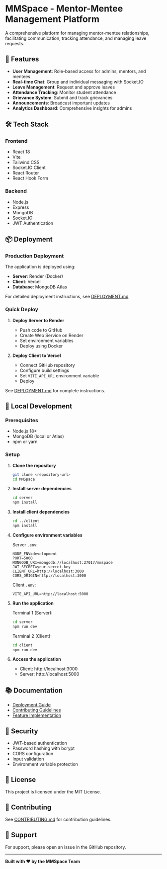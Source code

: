 # MMSpace - Mentor-Mentee Management Platform

A comprehensive platform for managing mentor-mentee relationships, facilitating communication, tracking attendance, and managing leave requests.

## 🚀 Features

- **User Management**: Role-based access for admins, mentors, and mentees
- **Real-time Chat**: Group and individual messaging with Socket.IO
- **Leave Management**: Request and approve leaves
- **Attendance Tracking**: Monitor student attendance
- **Grievance System**: Submit and track grievances
- **Announcements**: Broadcast important updates
- **Analytics Dashboard**: Comprehensive insights for admins

## 🛠️ Tech Stack

### Frontend

- React 18
- Vite
- Tailwind CSS
- Socket.IO Client
- React Router
- React Hook Form

### Backend

- Node.js
- Express
- MongoDB
- Socket.IO
- JWT Authentication

## 📦 Deployment

### Production Deployment

The application is deployed using:

- **Server**: Render (Docker)
- **Client**: Vercel
- **Database**: MongoDB Atlas

For detailed deployment instructions, see [DEPLOYMENT.md](./DEPLOYMENT.md)

### Quick Deploy

1. **Deploy Server to Render**

   - Push code to GitHub
   - Create Web Service on Render
   - Set environment variables
   - Deploy using Docker

2. **Deploy Client to Vercel**
   - Connect GitHub repository
   - Configure build settings
   - Set `VITE_API_URL` environment variable
   - Deploy

See [DEPLOYMENT.md](./DEPLOYMENT.md) for complete instructions.

## 🔧 Local Development

### Prerequisites

- Node.js 18+
- MongoDB (local or Atlas)
- npm or yarn

### Setup

1. **Clone the repository**

   ```bash
   git clone <repository-url>
   cd MMSpace
   ```

2. **Install server dependencies**

   ```bash
   cd server
   npm install
   ```

3. **Install client dependencies**

   ```bash
   cd ../client
   npm install
   ```

4. **Configure environment variables**

   Server `.env`:

   ```properties
   NODE_ENV=development
   PORT=5000
   MONGODB_URI=mongodb://localhost:27017/mmspace
   JWT_SECRET=your-secret-key
   CLIENT_URL=http://localhost:3000
   CORS_ORIGIN=http://localhost:3000
   ```

   Client `.env`:

   ```properties
   VITE_API_URL=http://localhost:5000
   ```

5. **Run the application**

   Terminal 1 (Server):

   ```bash
   cd server
   npm run dev
   ```

   Terminal 2 (Client):

   ```bash
   cd client
   npm run dev
   ```

6. **Access the application**
   - Client: http://localhost:3000
   - Server: http://localhost:5000

## 📚 Documentation

- [Deployment Guide](./DEPLOYMENT.md)
- [Contributing Guidelines](./CONTRIBUTING.md)
- [Feature Implementation](./FEATURE_IMPLEMENTATION_SUMMARY.md)

## 🔐 Security

- JWT-based authentication
- Password hashing with bcrypt
- CORS configuration
- Input validation
- Environment variable protection

## 📝 License

This project is licensed under the MIT License.

## 🤝 Contributing

See [CONTRIBUTING.md](./CONTRIBUTING.md) for contribution guidelines.

## 📧 Support

For support, please open an issue in the GitHub repository.

---

**Built with ❤️ by the MMSpace Team**
